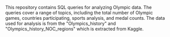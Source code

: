 
This repository contains SQL queries for analyzing Olympic data. The queries cover a range of topics, including the total number of Olympic games, countries participating, sports analysis, and medal counts.
The data used for analysis is from the "Olympics_history" and "Olympics_history_NOC_regions" which is extracted from Kaggle.
